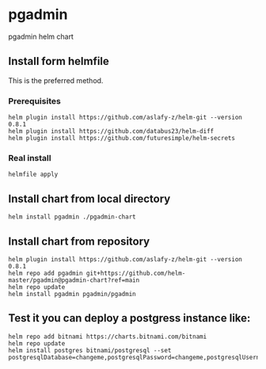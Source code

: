 # pgadmin
pgadmin helm chart

## Install form helmfile

This is the preferred method.

### Prerequisites

```
helm plugin install https://github.com/aslafy-z/helm-git --version 0.8.1
helm plugin install https://github.com/databus23/helm-diff
helm plugin install https://github.com/futuresimple/helm-secrets
```

### Real install
```
helmfile apply
```


## Install chart from local directory

```
helm install pgadmin ./pgadmin-chart
```

## Install chart from repository

```
helm plugin install https://github.com/aslafy-z/helm-git --version 0.8.1
helm repo add pgadmin git+https://github.com/helm-master/pgadmin@pgadmin-chart?ref=main
helm repo update
helm install pgadmin pgadmin/pgadmin
```

## Test it you can deploy a postgress instance like:

```
helm repo add bitnami https://charts.bitnami.com/bitnami
helm repo update
helm install postgres bitnami/postgresql --set postgresqlDatabase=changeme,postgresqlPassword=changeme,postgresqlUsername=changeme,postgresqlPostgresPassword=changeme,image.tag=13.0.0
```
